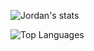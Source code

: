 ![Jordan's stats](https://github-readme-stats.vercel.app/api?username=jsicherman&show_icons=true&count_private=true)

![Top Languages](https://github-readme-stats.vercel.app/api/top-langs/?username=jsicherman&hide=html&layout=compact&count_private=true)

